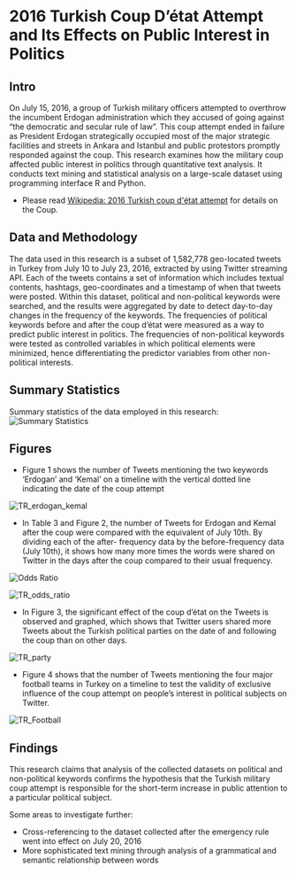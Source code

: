 # 2016 Turkish Coup D’état Attempt and Its Effects on Public Interest in Politics 

## Intro
On July 15, 2016, a group of Turkish military officers attempted to overthrow the incumbent Erdogan administration which they accused of going against “the democratic and secular rule of law”. This coup attempt ended in failure as President Erdogan strategically occupied most of the major strategic facilities and streets in Ankara and Istanbul and public protestors promptly responded against the coup. This research examines how the military coup affected public interest in politics through quantitative text analysis. It conducts text mining and statistical analysis on a large-scale dataset using programming interface R and Python.

* Please read [Wikipedia: 2016 Turkish coup d'état attempt](https://en.wikipedia.org/wiki/2016_Turkish_coup_d%27%C3%A9tat_attempt) for details on the Coup.

## Data and Methodology
The data used in this research is a subset of 1,582,778 geo-located tweets in Turkey from July 10 to July 23, 2016, extracted by using Twitter streaming API. Each of the tweets contains a set of information which includes textual contents, hashtags, geo-coordinates and a timestamp of when that tweets were posted. 
Within this dataset, political and non-political keywords were searched, and the results were aggregated by date to detect day-to-day changes in the frequency of the keywords. 
The frequencies of political keywords before and after the coup d’état were measured as a way to predict public interest in politics. 
The frequencies of non-political keywords were tested as controlled variables in which political elements were minimized, hence differentiating the predictor variables from other non-political interests.

## Summary Statistics
Summary statistics of the data employed in this research:
![Summary Statistics](/Figures/Summary_statistics.png)


## Figures

* Figure 1 shows the number of Tweets mentioning the two keywords ‘Erdogan’ and ‘Kemal’ on a timeline with the vertical dotted line indicating the date of the coup attempt

![TR_erdogan_kemal](/figures/TR_erdogan_kemal.png)


* In Table 3 and Figure 2, the number of Tweets for Erdogan and Kemal after the coup were compared with the equivalent of July 10th. By dividing each of the after- frequency data by the before-frequency data (July 10th), it shows how many more times the words were shared on Twitter in the days after the coup compared to their usual frequency.

![Odds Ratio](/Figures/Odds_ratio.png) 


![TR_odds_ratio](/figures/TR_Odds_Ratio.png)


* In Figure 3, the significant effect of the coup d’état on the Tweets is observed and graphed, which shows that Twitter users shared more Tweets about the Turkish political parties on the date of and following the coup than on other days.

![TR_party](/figures/TR_party.png)


* Figure 4 shows that the number of Tweets mentioning the four major football teams in Turkey on a timeline to test the validity of exclusive influence of the coup attempt on people’s interest in political subjects on Twitter. 

![TR_Football](/figures/TR_Football.png)


## Findings
This research claims that analysis of the collected datasets on political and non-political keywords confirms the hypothesis that the Turkish military coup attempt is responsible for the short-term increase in public attention to a particular political subject. 

Some areas to investigate further:
* Cross-referencing to the dataset collected after the emergency rule went into effect on July 20, 2016
* More sophisticated text mining through analysis of a grammatical and semantic relationship between words

